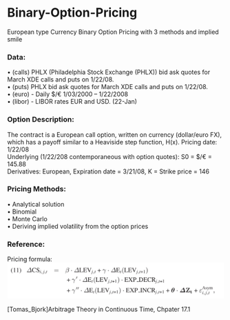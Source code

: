 # Binary-Option-Pricing
European type Currency Binary Option Pricing with 3 methods and implied smile

### Data: 
•	(calls) PHLX (Philadelphia Stock Exchange (PHLX)) bid ask quotes for March XDE calls and puts on 1/22/08. <br />
•	(puts) PHLX bid ask quotes for March XDE calls and puts on 1/22/08. <br />
•	(euro) -  Daily $/€ 1/03/2000 – 1/22/2008 <br />
•	(libor) -  LIBOR rates EUR and USD. (22-Jan) <br />

### Option Description: 
The contract is a European call option, written on currency (dollar/euro FX), which has a payoff similar to a Heaviside step function, H(x).
Pricing date:  1/22/08 <br />
Underlying (1/22/208 contemporaneous with option quotes):  S0 = $/€ = 145.88 <br />
Derivatives:  European, Expiration date = 3/21/08, K = Strike price = 146 <br />

### Pricing Methods:
•	Analytical solution <br />
•	Binomial <br />
•	Monte Carlo <br />
•	Deriving implied volatility from the option prices

### Reference: 
Pricing formula: 
![alt text](https://github.com/xinyexu/Enrollment-Workshop/blob/master/Leverage%20Expectations%20and%20Bond%20Credit%20Spreads.png)

[Tomas_Bjork]Arbitrage Theory in Continuous Time, Chpater 17.1

